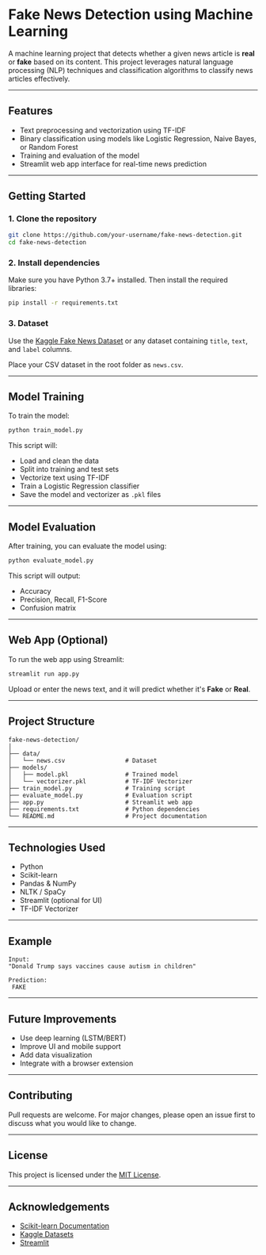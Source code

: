 #  Fake News Detection using Machine Learning

A machine learning project that detects whether a given news article is **real** or **fake** based on its content. This project leverages natural language processing (NLP) techniques and classification algorithms to classify news articles effectively.

---

##  Features

- Text preprocessing and vectorization using TF-IDF
- Binary classification using models like Logistic Regression, Naive Bayes, or Random Forest
- Training and evaluation of the model
- Streamlit web app interface for real-time news prediction

---

##  Getting Started

### 1. Clone the repository

```bash
git clone https://github.com/your-username/fake-news-detection.git
cd fake-news-detection
```

### 2. Install dependencies

Make sure you have Python 3.7+ installed. Then install the required libraries:

```bash
pip install -r requirements.txt
```

### 3. Dataset

Use the [Kaggle Fake News Dataset](https://www.kaggle.com/clmentbisaillon/fake-and-real-news-dataset) or any dataset containing `title`, `text`, and `label` columns.

Place your CSV dataset in the root folder as `news.csv`.

---

##  Model Training

To train the model:

```bash
python train_model.py
```

This script will:
- Load and clean the data
- Split into training and test sets
- Vectorize text using TF-IDF
- Train a Logistic Regression classifier
- Save the model and vectorizer as `.pkl` files

---

## Model Evaluation

After training, you can evaluate the model using:

```bash
python evaluate_model.py
```

This script will output:
- Accuracy
- Precision, Recall, F1-Score
- Confusion matrix

---

##  Web App (Optional)

To run the web app using Streamlit:

```bash
streamlit run app.py
```

Upload or enter the news text, and it will predict whether it's **Fake** or **Real**.

---

##  Project Structure

```
fake-news-detection/
│
├── data/
│   └── news.csv                 # Dataset
├── models/
│   ├── model.pkl                # Trained model
│   └── vectorizer.pkl           # TF-IDF Vectorizer
├── train_model.py               # Training script
├── evaluate_model.py            # Evaluation script
├── app.py                       # Streamlit web app
├── requirements.txt             # Python dependencies
└── README.md                    # Project documentation
```

---

##  Technologies Used

- Python
- Scikit-learn
- Pandas & NumPy
- NLTK / SpaCy
- Streamlit (optional for UI)
- TF-IDF Vectorizer

---

##  Example

```
Input:
"Donald Trump says vaccines cause autism in children"

Prediction:
 FAKE
```

---

##  Future Improvements

- Use deep learning (LSTM/BERT)
- Improve UI and mobile support
- Add data visualization
- Integrate with a browser extension

---

##  Contributing

Pull requests are welcome. For major changes, please open an issue first to discuss what you would like to change.

---

##  License

This project is licensed under the [MIT License](LICENSE).

---

##  Acknowledgements

- [Scikit-learn Documentation](https://scikit-learn.org/)
- [Kaggle Datasets](https://www.kaggle.com/)
- [Streamlit](https://streamlit.io/)
